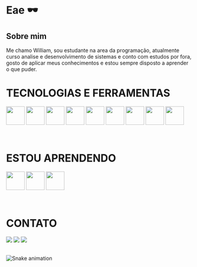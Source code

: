 # Eae 🕶️
## Sobre mim

Me chamo William, sou estudante na area da programação, atualmente curso analise e desenvolvimento de sistemas e conto com estudos por fora, gosto de aplicar meus conhecimentos e estou sempre disposto a aprender o que puder.

# TECNOLOGIAS E FERRAMENTAS

<img src="https://cdn.jsdelivr.net/gh/devicons/devicon@latest/icons/java/java-original-wordmark.svg" width="50" height="50" /> <img src="https://cdn.jsdelivr.net/gh/devicons/devicon@latest/icons/spring/spring-original-wordmark.svg" width="50" height="50" /> <img src="https://cdn.jsdelivr.net/gh/devicons/devicon@latest/icons/postgresql/postgresql-plain-wordmark.svg" width="50" height="50" /> <img src="https://cdn.jsdelivr.net/gh/devicons/devicon@latest/icons/react/react-original-wordmark.svg" width="50" height="50" /> <img src="https://cdn.jsdelivr.net/gh/devicons/devicon@latest/icons/javascript/javascript-original.svg" width="50" height="50" /> <img src="https://cdn.jsdelivr.net/gh/devicons/devicon@latest/icons/typescript/typescript-original.svg" width="50" height="50" /> <img src="https://cdn.jsdelivr.net/gh/devicons/devicon@latest/icons/git/git-plain-wordmark.svg" width="50" height="50" /> <img src="https://cdn.jsdelivr.net/gh/devicons/devicon@latest/icons/docker/docker-plain-wordmark.svg" width="50" height="50" /> <img src="https://cdn.jsdelivr.net/gh/devicons/devicon@latest/icons/npm/npm-original-wordmark.svg" width="50" height="50" />

</br>

# ESTOU APRENDENDO
<img src="https://cdn.jsdelivr.net/gh/devicons/devicon@latest/icons/mongodb/mongodb-plain-wordmark.svg" width="50" height="50" /> <img src="https://cdn.jsdelivr.net/gh/devicons/devicon@latest/icons/mysql/mysql-plain-wordmark.svg" width="50" height="50" /> <img src="https://cdn.jsdelivr.net/gh/devicons/devicon@latest/icons/amazonwebservices/amazonwebservices-plain-wordmark.svg" width="50" height="50" />

</br>

# CONTATO
<div>
<a href="https://www.instagram.com/wlllm.soares/" target="_blank"><img loading="lazy" src="https://img.shields.io/badge/-Instagram-%23E4405F?style=for-the-badge&logo=instagram&logoColor=white" target="_blank"></a>
<a href = "mailto:williamsoaresoutlook@gmail.com"><img loading="lazy" src="https://img.shields.io/badge/Gmail-D14836?style=for-the-badge&logo=gmail&logoColor=white" target="_blank"></a>
<a href="www.linkedin.com/in/william-soares-a006bb272" target="_blank"><img loading="lazy" src="https://img.shields.io/badge/-LinkedIn-%230077B5?style=for-the-badge&logo=linkedin&logoColor=white" target="_blank"></a>   
</div>

</br>

![Snake animation](https://github.com/williamsoares1/williamsoares1/blob/output/github-contribution-grid-snake.svg)
